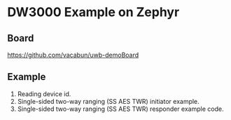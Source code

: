 # DW3000 Example on Zephyr

## Board

https://github.com/vacabun/uwb-demoBoard

## Example

1. Reading device id.
2. Single-sided two-way ranging (SS AES TWR) initiator example.
3. Single-sided two-way ranging (SS AES TWR) responder example code.